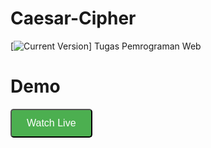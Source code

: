 # Caesar-Cipher
[![Current Version](https://img.shields.io/badge/version-1.0.7-green.svg)]
Tugas Pemrograman Web

# Demo
<button  style="background-color: #4CAF50; color: white; padding: 12px 24px; text-align: center; text-decoration: none; display: inline-block; border-radius: 5px; font-size: 16px; margin-bottom: 10px;"><a style="text-decoration: none; color: white;" href="https://annalitcz.github.io/Caesar-Cipher/">Watch Live</a></button>

